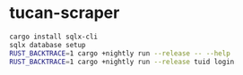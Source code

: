 # tucan-scraper

```bash
cargo install sqlx-cli
sqlx database setup
RUST_BACKTRACE=1 cargo +nightly run --release -- --help
RUST_BACKTRACE=1 cargo +nightly run --release tuid login
```
